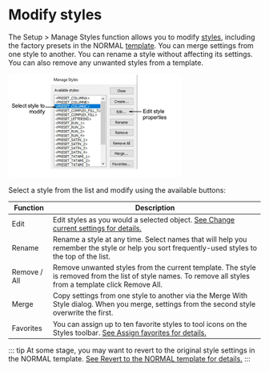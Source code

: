 # Modify styles

The Setup > Manage Styles function allows you to modify [styles](../../glossary/glossary#styles), including the factory presets in the NORMAL [template](../../glossary/glossary). You can merge settings from one style to another. You can rename a style without affecting its settings. You can also remove any unwanted styles from a template.

![properties00055.png](assets/properties00055.png)

Select a style from the list and modify using the available buttons:

| Function     | Description                                                                                                                                                 |
| ------------ | ----------------------------------------------------------------------------------------------------------------------------------------------------------- |
| Edit         | Edit styles as you would a selected object. [See Change current settings for details.](Change_current_settings)                                             |
| Rename       | Rename a style at any time. Select names that will help you remember the style or help you sort frequently-used styles to the top of the list.              |
| Remove / All | Remove unwanted styles from the current template. The style is removed from the list of style names. To remove all styles from a template click Remove All. |
| Merge        | Copy settings from one style to another via the Merge With Style dialog. When you merge, settings from the second style overwrite the first.                |
| Favorites    | You can assign up to ten favorite styles to tool icons on the Styles toolbar. [See Assign favorites for details.](Assign_favorites)                         |

::: tip
At some stage, you may want to revert to the original style settings in the NORMAL template. [See Revert to the NORMAL template for details.](Revert_to_the_NORMAL_template)
:::

